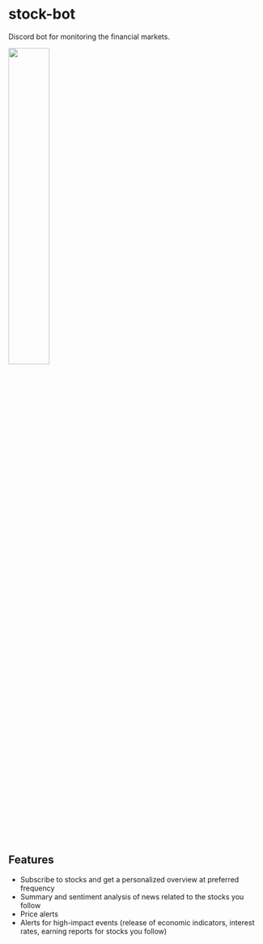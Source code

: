 # stock-bot

Discord bot for monitoring the financial markets.

<img src="doc/summary_output.png" width=40%>

## Features

- Subscribe to stocks and get a personalized overview at preferred frequency
- Summary and sentiment analysis of news related to the stocks you follow
- Price alerts
- Alerts for high-impact events (release of economic indicators, interest rates, earning reports for stocks you follow)
